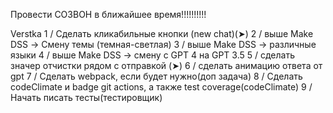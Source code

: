 Провести СОЗВОН в ближайшее время!!!!!!!!!!

Verstka
1 / Сделать кликабильные кнопки (new chat)(➤)
2 / выше Make DSS -> Смену темы (темная-светлая)
3 / выше Make DSS -> различные языки
4 / выше Make DSS -> смену с GPT 4 на GPT 3.5
5 / сделать значер отчистки рядом с отправкой (➤)
6 / сделать анимацию ответа от gpt
7 / Сделать webpack, если будет нужно(доп задача)
8 / Сделать codeClimate и badge git actions, а также test coverage(codeClimate)
9 / Начать писать тесты(тестировщик)
